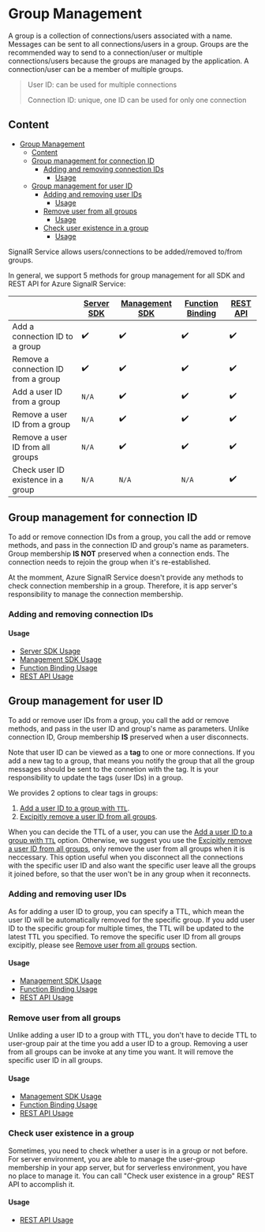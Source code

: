 # Group Management

A group is a collection of connections/users associated with a name. Messages can be sent to all connections/users in a group. Groups are the recommended way to send to a connection/user or multiple connections/users because the groups are managed by the application. A connection/user can be a member of multiple groups. 

> User ID: can be used for multiple connections
>
> Connection ID: unique, one ID can be used for only one connection 

## Content

- [Group Management](#group-management)
  - [Content](#content)
  - [Group management for connection ID](#group-management-for-connection-id)
    - [Adding and removing connection IDs](#adding-and-removing-connection-ids)
      - [Usage](#usage)
  - [Group management for user ID](#group-management-for-user-id)
    - [Adding and removing user IDs](#adding-and-removing-user-ids)
      - [Usage](#usage-1)
    - [Remove user from all groups](#remove-user-from-all-groups)
      - [Usage](#usage-2)
    - [Check user existence in a group](#check-user-existence-in-a-group)
      - [Usage](#usage-3)

SignalR Service allows users/connections to be added/removed to/from groups.

In general, we support 5 methods for group management for all SDK and REST API for Azure SignalR Service:

|  | [Server SDK](https://www.nuget.org/packages/Microsoft.Azure.SignalR/) | [Management SDK](https://www.nuget.org/packages/Microsoft.Azure.SignalR.Management) | [Function Binding](https://www.nuget.org/packages/Microsoft.Azure.WebJobs.Extensions.SignalRService) | [REST API](https://github.com/Azure/azure-signalr/blob/dev/docs/rest-api.md) |
| --- | --- | --- | --- | --- |
| Add a connection ID to a group | :heavy_check_mark: |  :heavy_check_mark: | :heavy_check_mark: | :heavy_check_mark: |
| Remove a connection ID from a group | :heavy_check_mark: | :heavy_check_mark: | :heavy_check_mark: | :heavy_check_mark: |
| Add a user ID from a group | `N/A` | :heavy_check_mark: | :heavy_check_mark: | :heavy_check_mark: |
| Remove a user ID from a group | `N/A` | :heavy_check_mark: | :heavy_check_mark: | :heavy_check_mark: |
| Remove a user ID from all groups | `N/A` |  :heavy_check_mark: | :heavy_check_mark: | :heavy_check_mark: |
| Check user ID existence in a group | `N/A` |  `N/A` | `N/A` | :heavy_check_mark: |

## Group management for connection ID

To add or remove connection IDs from a group, you call the add or remove methods, and pass in the connection ID and group's name as parameters. Group membership **IS NOT** preserved when a connection ends. The connection needs to rejoin the group when it's re-established.

At the momment, Azure SignalR Service doesn't provide any methods to check connection membership in a group. Therefore, it is app server's responsibility to manage the connection membership.

### Adding and removing connection IDs

#### Usage

* [Server SDK Usage](https://docs.microsoft.com/en-us/aspnet/core/signalr/groups?view=aspnetcore-3.0#groups-in-signalr)
* [Management SDK Usage](../management-sdk-guide.md#iservicehubcontext)
* [Function Binding Usage](https://github.com/Azure/azure-functions-signalrservice-extension#using-the-signalr-output-binding)
* [REST API Usage](../rest-api.md)

## Group management for user ID

To add or remove user IDs from a group, you call the add or remove methods, and pass in the user ID and group's name as parameters. Unlike connection ID, Group membership **IS** preserved when a user disconnects.

Note that user ID can be viewed as a **tag** to one or more connections. If you add a new tag to a group, that means you notify the group that all the group messages should be sent to the connetion with the tag. It is your responsibility to update the tags (user IDs) in a group.

We provides 2 options to clear tags in groups:

1. [Add a user ID to a group with `TTL`](#adding-and-removing-user-ids).
2. [Excipitly remove a user ID from all groups](#remove-user-from-all-groups).

When you can decide the TTL of a user, you can use the [Add a user ID to a group with `TTL`](#adding-and-removing-user-ids) option. 
Otherwise, we suggest you use the [Excipitly remove a user ID from all groups](#remove-user-from-all-groups), only remove the user from all groups when it is neccessary. This option useful when you disconnect all the connections with the specific user ID and also want the specific user leave all the groups it joined before, so that the user won't be in any group when it reconnects.

### Adding and removing user IDs

As for adding a user ID to group, you can specify a TTL, which mean the user ID will be automatically removed for the specific group. If you add user ID to the specific group for multiple times, the TTL will be updated to the latest TTL you specified. To remove the specific user ID from all groups excipitly, please see [Remove user from all groups](#remove-user-from-all-groups) section.

#### Usage

* [Management SDK Usage](../management-sdk-guide.md#iservicehubcontext)
* [Function Binding Usage](https://github.com/Azure/azure-functions-signalrservice-extension#using-the-signalr-output-binding)
* [REST API Usage](../rest-api.md#add-a-user-to-a-group)

### Remove user from all groups

Unlike adding a user ID to a group with TTL, you don't have to decide TTL to user-group pair at the time you add a user ID to a group. Removing a user from all groups can be invoke at any time you want. It will remove the specific user ID in all groups.

#### Usage
* [Management SDK Usage](../management-sdk-guide.md#iservicehubcontext)
* [Function Binding Usage](https://github.com/Azure/azure-functions-signalrservice-extension#using-the-signalr-output-binding)
* [REST API Usage](../rest-api.md#remove-a-user-from-all-groups)

### Check user existence in a group

Sometimes, you need to check whether a user is in a group or not before. For server environment, you are able to manage the user-group membership in your app server, but for serverless environment, you have no place to manage it. You can call "Check user existence in a group" REST API to accomplish it.

#### Usage
* [REST API Usage](../rest-api.md#check-user-existence-in-a-group)